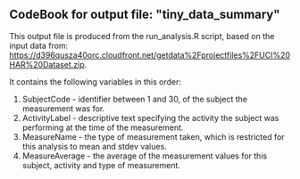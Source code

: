 ## CodeBook for output file: "tiny_data_summary"

This output file is produced from the run_analysis.R script, based on the input data from: https://d396qusza40orc.cloudfront.net/getdata%2Fprojectfiles%2FUCI%20HAR%20Dataset.zip.

It contains the following variables in this order:
1. SubjectCode - identifier between 1 and 30, of the subject the measurement was for.
2. ActivityLabel - descriptive text specifying the activity the subject was performing at the time of the measurement.
3. MeasureName - the type of measurement taken, which is restricted for this analysis to mean and stdev values.
4. MeasureAverage - the average of the measurement values for this subject, activity and type of measurement.
